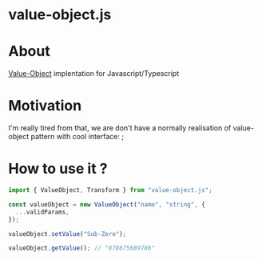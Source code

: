 # value-object.js

# About

[Value-Object](https://github.com/Arkady-Skvortsov/value-object.js/blob/main/VALUE-OBJECT.md) implentation for Javascript/Typescript

# Motivation

I'm really tired from that, we are don't have a normally realisation of value-object pattern with cool interface: ;

# How to use it ?

```ts
import { ValueObject, Transform } from "value-object.js";

const valueObject = new ValueObject("name", "string", {
  ...validParams,
});

valueObject.setValue("Sub-Zero");

valueObject.getValue(); // "878675689786"
```
